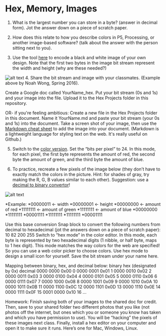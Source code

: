 # Hex, Memory, Images

1. What is the largest number you can store in a byte? (answer in decimal form). Jot the answer down on a piece of scratch paper.

2. How does this relate to how you describe colors in P5, Processing, or another image-based software? (talk about the answer with the person sitting next to you).

3. Use the tool [here](http://cs.ucls.uchicago.edu/~bfranke/codeDotOrg/Pixelation/Pixelation_v2.html) to encode a black and white image of your own design. Note that the first two bytes in the image bit stream represent the width and height (why are these needed?) 

![alt text](https://github.com/lizzybrooks/Hex-Memory/blob/master/images/aarf.png "bit stream example")
4. Share the bit stream and image with your classmates. (Example above by Noah Wong, Spring 2016).

Create a Google doc called YourName_hex. Put your bit stream (0s and 1s) and your image into the file. Upload it to the Hex Projects folder in this repository.

OR- if you're feeling ambitious: 
Create a new file in the Hex Projects folder in this document. Name it YourName.md and paste your bit stream (your 0s and 1s) into the document.
Take a screen shot of your image, then use the [Markdown cheat sheet](https://github.com/adam-p/markdown-here/wiki/Markdown-Cheatsheet#images) to add the image into your document. 
(Markdown is a lightweight language for styling text on the web. It's really useful on Github.)


5. Switch to the [color version](http://cs.ucls.uchicago.edu/~bfranke/codeDotOrg/Pixelation/Pixelation_v3.html). Set the “bits per pixel” to 24. In this mode, for each pixel, the first byte represents the amount of red, the second byte the amount of green, and the third byte the amount of blue. 

6. To practice, recreate a few pixels of the image below (they don’t have to exactly match the colors in the picture. Hint: for shades of gray, try making the R, G, B values similar to each other). Suggestion: use a [decimal to binary convertor](http://www.binaryhexconverter.com/decimal-to-binary-converter)!

![alt text](https://github.com/lizzybrooks/Hex-Memory/blob/master/images/colorgrid.png "bit stream example")

*Example:
*00000011 ← width
*00000001 ← height
*00000000  ← amount of red
*11111111  ← amount of green
*11111111  ← amount of blue	
*00000000
*11111111
*00001111
*11111111
*11111111
*00001111


Use this base conversion Snap block to convert the following numbers from decimal to hexadecimal (jot the answers down on a piece of scratch paper):
		10
		82
		200
255
Switch to “hex mode” in the color editor. In this mode, each byte is represented by two hexadecimal digits (1 nibble, or half byte, maps to 1 hex digit). This mode matches the way colors for the web are specified! So you can use a web color picker to choose colors. Use hex mode to design a small icon for yourself. Save the bit stream under your name here.

Mapping between binary, hex, and decimal below:
binary
hex (designated by 0x)
decimal
0000 0000
0x00
0
0000 0001
0x01
1
0000 0010
0x02
2
0000 0011
0x03
3
0000 0100
0x04
4
0000 0101
0x05
5
0000 0110
0x06
6
0000 0111
0x07
7
0000 1000
0x08
8
0000 1001
0x09
9
0000 1010
0x0A
10
0000 1011
0x0B
11
0000 1100
0x0C
12
0000 1101
0x0D
13
0000 1110
0x0E
14
0000 1111
0x0F
15
0001 0000
0x10
16
...


Homework: Finish saving both of your images to the shared doc for credit.
Then, save to your shared folder two different photos that you like (not photos off the internet, but ones which you or someone you know has taken and which you have permission to use). You will be “hacking” the pixels of these images next class.
Finally, install a hex editor on your computer and open it to make sure it runs. Here’s one for Mac, Windows, Linux.
